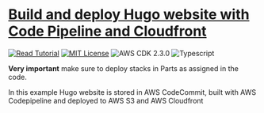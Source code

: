 # [Build and deploy Hugo website with Code Pipeline and Cloudfront](https://apoorv.blog/deploy-hugo-cloudfront-codepipeline-cdk/)

[![Read Tutorial](https://badgen.now.sh/badge/Read/Tutorial/purple)](https://apoorv.blog/deploy-hugo-cloudfront-codepipeline-cdk/)
[![MIT License](https://badgen.now.sh/badge/License/MIT/blue)](https://github.com/apoorvmote/cdk-examples/blob/master/License.md)
![AWS CDK 2.3.0](https://badgen.net/badge/aws-cdk/2.3.0/yellow)
![Typescript](https://badgen.net/badge/icon/typescript?icon=typescript&label)

**Very important** make sure to deploy stacks in Parts as assigned in the code.

In this example Hugo website is stored in AWS CodeCommit, built with AWS Codepipeline and deployed to AWS S3 and AWS Cloudfront